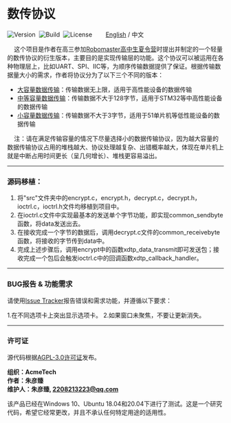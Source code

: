 # 数传协议

![Version](https://img.shields.io/badge/Version-1.2.1-brightgreen.svg)&nbsp;&nbsp;![Build](https://img.shields.io/badge/Build-Passed-success.svg)&nbsp;&nbsp;![License](https://img.shields.io/badge/License-AGPL-blue.svg)&nbsp;&nbsp;&nbsp;&nbsp;&nbsp;&nbsp;&nbsp;&nbsp;[English](https://github.com/ZhuYanzhen1/CDTP/blob/master/README.md) / 中文

&nbsp;&nbsp;&nbsp;&nbsp;这个项目是作者在高三参加[Robomaster高中生夏令营](https://www.robomaster.com/zh-CN/campus/highSchool?djiFrom=HEAD)时提出并制定的一个轻量的数传协议的衍生版本，主要目的是实现传输层的功能。这个协议可以被运用在各种物理层上，比如UART、SPI、IIC等，为顺序传输数据提供了保证。根据传输数据量大小的需求，作者将协议分为了以下三个不同的版本：

- [大容量数据传输](https://github.com/ZhuYanzhen1/CDTP/blob/master/ldtp/README_CN.md)：传输数据无上限，适用于高性能设备的数据传输
- [中等容量数据传输](https://github.com/ZhuYanzhen1/CDTP/blob/master/mdtp/README_CN.md)：传输数据不大于128字节，适用于STM32等中高性能设备的数据传输
- [小容量数据传输](https://github.com/ZhuYanzhen1/CDTP/blob/master/sdtp/README_CN.md)：传输数据不大于3字节，适用于51单片机等低性能设备的数据传输

&nbsp;&nbsp;&nbsp;&nbsp;注：请在满足传输容量的情况下尽量选择小的数据传输协议，因为越大容量的数据传输协议占用的堆栈越大、协议处理越复杂、出错概率越大，体现在单片机上就是中断占用时间更长（呈几何增长）、堆栈更容易溢出。

***

### 源码移植：

1. 将"src"文件夹中的encrypt.c，encrypt.h，decrypt.c，decrypt.h，ioctrl.c，ioctrl.h文件均移植到项目中。
2. 在ioctrl.c文件中实现最基本的发送单个字节功能，即实现common_sendbyte函数，将data发送出去。
3. 在接收完成一个字节的数据后，调用decrypt.c文件的common_receivebyte函数，将接收的字节传到data中。
4. 完成上述步骤后，调用encrypt中的函数xdtp_data_transmit即可发送包；接收完成一个包后会触发ioctrl.c中的回调函数xdtp_callback_handler。

***

### BUG报告 & 功能需求

请使用[Issue Tracker](https://github.com/ZhuYanzhen1/CDTP/issues)报告错误和需求功能，并遵循以下要求：

1.在不同选项卡上突出显示选项卡。
2.如果窗口未聚焦，不要让更新消失。

***

### 许可证

源代码根据[AGPL-3.0许可证](https://github.com/ZhuYanzhen1/CDTP/blob/master/LICENSE)发布。

**组织：AcmeTech <br>
作者：朱彦臻<br>
维护人：朱彦臻, 2208213223@qq.com**

该产品已经在Windows 10、Ubuntu 18.04和20.04下进行了测试。这是一个研究代码，希望它经常更改，并且不承认任何特定用途的适用性。